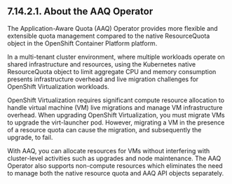## 7.14.2.1. About the AAQ Operator

The Application-Aware Quota (AAQ) Operator provides more flexible and extensible quota management compared to the native ResourceQuota object in the OpenShift Container Platform platform.

In a multi-tenant cluster environment, where multiple workloads operate on shared infrastructure and resources, using the Kubernetes native ResourceQuota object to limit aggregate CPU and memory consumption presents infrastructure overhead and live migration challenges for OpenShift Virtualization workloads.

OpenShift Virtualization requires significant compute resource allocation to handle virtual machine (VM) live migrations and manage VM infrastructure overhead. When upgrading OpenShift Virtualization, you must migrate VMs to upgrade the virt-launcher pod. However, migrating a VM in the presence of a resource quota can cause the migration, and subsequently the upgrade, to fail.

With AAQ, you can allocate resources for VMs without interfering with cluster-level activities such as upgrades and node maintenance. The AAQ Operator also supports non-compute resources which eliminates the need to manage both the native resource quota and AAQ API objects separately.

